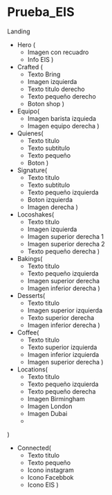 # Prueba_EIS

Landing
- Hero (
  - Imagen con recuadro
  - Info EIS
)
- Crafted (
  - Texto Bring
  - Imagen izquierda
  - Texto titulo derecho
  - Texto pequeño derecho
  - Boton shop
)
- Equipo(
  - Imagen barista izquieda
  - Imagen equipo derecha
)
- Quienes(
  - Texto titulo
  - Texto subtitulo
  - Texto pequeño
  - Boton
)
- Signature(
  - Texto titulo
  - Texto subtitulo
  - Texto pequeño izquierda
  - Boton izquierda
  - Imagen derecha
)
- Locoshakes(
  - Texto titulo
  - Imagen izquierda
  - Imagen superior derecha 1
  - Imagen superior derecha 2
  - Texto pequeño derecha
)
- Bakings(
  - Texto titulo
  - Texto pequeño izquierda
  - Imagen superior derecha
  - Imagen inferior derecha
)
- Desserts(
  - Texto titulo
  - Imagen superior izquierda
  - Texto superior derecha
  - Imagen inferior derecha
)
- Coffee(
  - Texto titulo
  - Texto superior izquierda
  - Imagen inferior izquierda
  - Imagen superior derecha
)
- Locations(
  - Texto titulo
  - Texto pequeño izquierda
  - Texto pequeño derecha
  - Imagen Birmingham
  - Imagen London
  - Imagen Dubai
  - 
)
- Connected(
  - Texto titulo
  - Texto pequeño
  - Icono instagram
  - Icono Facebbok
  - Icono EIS
)